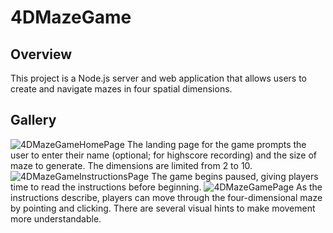 # 4DMazeGame
## Overview
This project is a Node.js server and web application that allows users to create and navigate mazes in four spatial dimensions.
## Gallery
![4DMazeGameHomePage](https://user-images.githubusercontent.com/29006159/174680432-644b344a-202c-4368-917d-516033e8d66e.png)
The landing page for the game prompts the user to enter their name (optional; for highscore recording) and the size of maze to generate. The dimensions are limited from 2 to 10.
![4DMazeGameInstructionsPage](https://user-images.githubusercontent.com/29006159/174680681-19afbcdc-4b07-4abd-9748-319d989cf5c2.png)
The game begins paused, giving players time to read the instructions before beginning.
![4DMazeGamePage](https://user-images.githubusercontent.com/29006159/174680791-47119500-a4ce-4882-9e2c-42c69df5bad3.png)
As the instructions describe, players can move through the four-dimensional maze by pointing and clicking. There are several visual hints to make movement more understandable.
